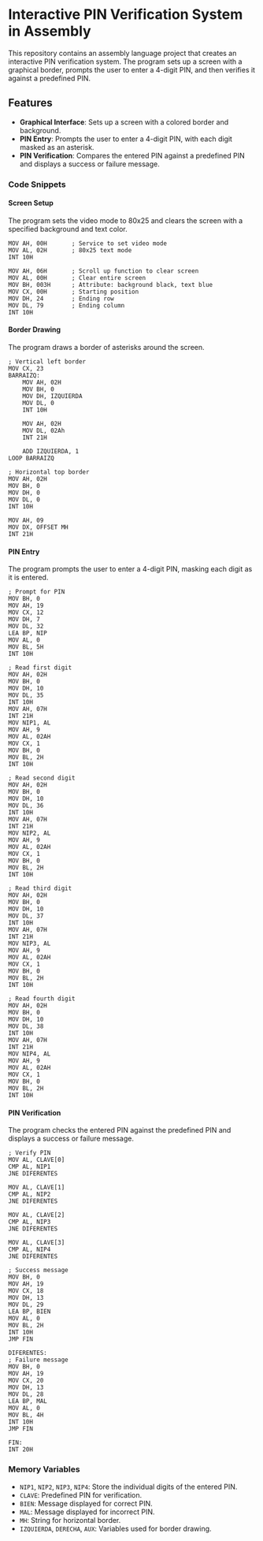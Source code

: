 # Interactive PIN Verification System in Assembly

This repository contains an assembly language project that creates an interactive PIN verification system. The program sets up a screen with a graphical border, prompts the user to enter a 4-digit PIN, and then verifies it against a predefined PIN.

## Features

- **Graphical Interface**: Sets up a screen with a colored border and background.
- **PIN Entry**: Prompts the user to enter a 4-digit PIN, with each digit masked as an asterisk.
- **PIN Verification**: Compares the entered PIN against a predefined PIN and displays a success or failure message.

### Code Snippets

#### Screen Setup
The program sets the video mode to 80x25 and clears the screen with a specified background and text color.

```assembly
MOV AH, 00H       ; Service to set video mode
MOV AL, 02H       ; 80x25 text mode
INT 10H

MOV AH, 06H       ; Scroll up function to clear screen
MOV AL, 00H       ; Clear entire screen
MOV BH, 003H      ; Attribute: background black, text blue
MOV CX, 00H       ; Starting position
MOV DH, 24        ; Ending row
MOV DL, 79        ; Ending column
INT 10H
```

#### Border Drawing

The program draws a border of asterisks around the screen.

```assembly
; Vertical left border
MOV CX, 23
BARRAIZQ:
    MOV AH, 02H
    MOV BH, 0
    MOV DH, IZQUIERDA
    MOV DL, 0
    INT 10H
    
    MOV AH, 02H
    MOV DL, 02Ah
    INT 21H
    
    ADD IZQUIERDA, 1
LOOP BARRAIZQ

; Horizontal top border
MOV AH, 02H
MOV BH, 0
MOV DH, 0
MOV DL, 0
INT 10H

MOV AH, 09
MOV DX, OFFSET MH
INT 21H
```

#### PIN Entry

The program prompts the user to enter a 4-digit PIN, masking each digit as it is entered.

```assembly
; Prompt for PIN
MOV BH, 0
MOV AH, 19
MOV CX, 12
MOV DH, 7
MOV DL, 32
LEA BP, NIP
MOV AL, 0
MOV BL, 5H
INT 10H

; Read first digit
MOV AH, 02H
MOV BH, 0
MOV DH, 10
MOV DL, 35
INT 10H
MOV AH, 07H
INT 21H
MOV NIP1, AL
MOV AH, 9    
MOV AL, 02AH
MOV CX, 1
MOV BH, 0
MOV BL, 2H
INT 10H

; Read second digit
MOV AH, 02H
MOV BH, 0
MOV DH, 10
MOV DL, 36
INT 10H
MOV AH, 07H 
INT 21H 
MOV NIP2, AL 
MOV AH, 9  
MOV AL, 02AH 
MOV CX, 1 
MOV BH, 0 
MOV BL, 2H 
INT 10H

; Read third digit 
MOV AH, 02H 
MOV BH, 0 
MOV DH, 10 
MOV DL, 37 
INT 10H 
MOV AH, 07H 
INT 21H 
MOV NIP3, AL 
MOV AH, 9  
MOV AL, 02AH 
MOV CX, 1 
MOV BH, 0 
MOV BL, 2H 
INT 10H

; Read fourth digit 
MOV AH, 02H 
MOV BH, 0 
MOV DH, 10 
MOV DL, 38 
INT 10H 
MOV AH, 07H 
INT 21H 
MOV NIP4, AL 
MOV AH, 9  
MOV AL, 02AH 
MOV CX, 1 
MOV BH, 0 
MOV BL, 2H 
INT 10H
```


#### PIN Verification
The program checks the entered PIN against the predefined PIN and displays a success or failure message.

```assembly
; Verify PIN
MOV AL, CLAVE[0]
CMP AL, NIP1
JNE DIFERENTES

MOV AL, CLAVE[1]
CMP AL, NIP2
JNE DIFERENTES

MOV AL, CLAVE[2]
CMP AL, NIP3
JNE DIFERENTES

MOV AL, CLAVE[3]
CMP AL, NIP4
JNE DIFERENTES

; Success message
MOV BH, 0
MOV AH, 19
MOV CX, 18
MOV DH, 13
MOV DL, 29
LEA BP, BIEN
MOV AL, 0
MOV BL, 2H
INT 10H
JMP FIN

DIFERENTES:
; Failure message
MOV BH, 0
MOV AH, 19
MOV CX, 20
MOV DH, 13
MOV DL, 28
LEA BP, MAL
MOV AL, 0
MOV BL, 4H
INT 10H
JMP FIN

FIN:
INT 20H
```

### Memory Variables

-   `NIP1`, `NIP2`, `NIP3`, `NIP4`: Store the individual digits of the entered PIN.
-   `CLAVE`: Predefined PIN for verification.
-   `BIEN`: Message displayed for correct PIN.
-   `MAL`: Message displayed for incorrect PIN.
-   `MH`: String for horizontal border.
-   `IZQUIERDA`, `DERECHA`, `AUX`: Variables used for border drawing.

